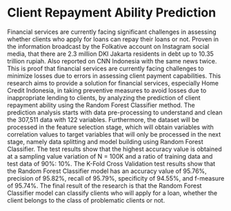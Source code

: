 # Client Repayment Ability Prediction
Financial services are currently facing significant challenges in assessing whether clients who apply for loans can repay their loans or not. Proven in the information broadcast by the Folkative account on Instagram social media, that there are 2.3 million DKI Jakarta residents in debt up to 10.35 trillion rupiah. Also reported on CNN Indonesia with the same news twice. This is proof that financial services are currently facing challenges to minimize losses due to errors in assessing client payment capabilities. This research aims to provide a solution for financial services, especially Home Credit Indonesia, in taking preventive measures to avoid losses due to inappropriate lending to clients, by analyzing the prediction of client repayment ability using the Random Forest Classifier method. The prediction analysis starts with data pre-processing to understand and clean the 307,511 data with 122 variables. Furthermore, the dataset will be processed in the feature selection stage, which will obtain variables with correlation values to target variables that will only be processed in the next stage, namely data splitting and model building using Random Forest Classifier. The test results show that the highest accuracy value is obtained at a sampling value variation of N = 100K and a ratio of training data and test data of 90%: 10%. The K-Fold Cross Validation test results show that the Random Forest Classifier model has an accuracy value of 95.76%, precision of 95.82%, recall of 95.79%, specificity of 94.55%, and f-measure of 95.74%. The final result of the research is that the Random Forest Classifier model can classify clients who will apply for a loan, whether the client belongs to the class of problematic clients or not.
